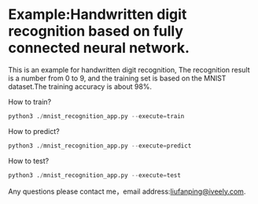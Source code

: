# Example:Handwritten digit recognition based on fully connected neural network.
This is an example for handwritten digit recognition, The recognition result is a number from 0 to 9, and the training set is based on the MNIST dataset.The training accuracy is about 98%.

 
 How to train?
 ```python
 python3 ./mnist_recognition_app.py --execute=train
 ```
 
 How to predict?
 ```python
 python3 ./mnist_recognition_app.py --execute=predict
 ```
How to test?
 ```python
 python3 ./mnist_recognition_app.py --execute=test
 ```
 
 Any questions please contact me，email address:<liufanping@iveely.com>.